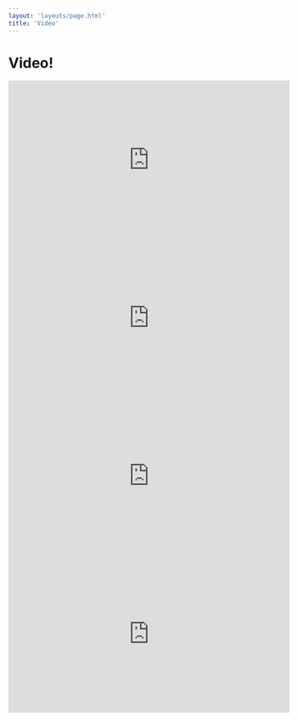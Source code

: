 ```yaml
---
layout: 'layouts/page.html'
title: 'Video'
---
```


<h1 class="text-center">Video!</h1>

<div class="flex gap-4 flex-wrap justify-center">

  <iframe class="mbr-embedded-video" src="https://www.youtube.com/embed/IUmRPs888Qw?rel=0&amp;amp;showinfo=0&amp;autoplay=0&amp;loop=0" width="560" height="315" frameborder="0" allowfullscreen></iframe>

  <iframe class="mbr-embedded-video" src="https://www.youtube.com/embed/lU09iLNXQBA?rel=0&amp;amp;showinfo=0&amp;autoplay=0&amp;loop=0" width="560" height="315" frameborder="0" allowfullscreen></iframe>

  <iframe class="mbr-embedded-video" src="https://www.youtube.com/embed/W-DgVxHOrhU?rel=0&amp;amp;showinfo=0&amp;autoplay=0&amp;loop=0" width="560" height="315" frameborder="0" allowfullscreen></iframe>

  <iframe class="mbr-embedded-video" src="https://www.youtube.com/embed/PUbZ4JNmxUk?rel=0&amp;amp;showinfo=0&amp;autoplay=0&amp;loop=0" width="560" height="315" frameborder="0" allowfullscreen></iframe>

</div>